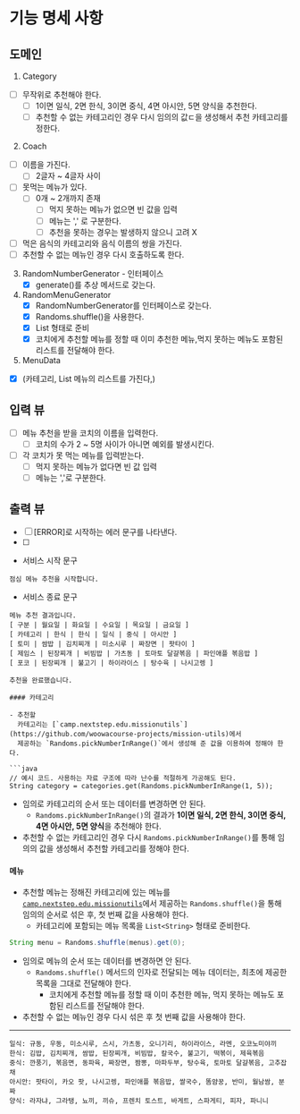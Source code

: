 # 기능 명세 사항

## 도메인
1. Category
- [ ] 무작위로 추천해야 한다.
    - [ ] 1이면 일식, 2면 한식, 3이면 중식, 4면 아시안, 5면 양식을 추천한다.
    - [ ] 추천할 수 없는 카테고리인 경우 다시 임의의 값ㄷ을 생성해서 추천 카테고리를 정한다.

2. Coach
- [ ] 이름을 가진다.
    - [ ] 2글자 ~ 4글자 사이
- [ ] 못먹는 메뉴가 있다.
    - [ ] 0개 ~ 2개까지 존재
        - [ ] 먹지 못하는 메뉴가 없으면 빈 값을 입력
        - [ ] 메뉴는 ',' 로 구분한다.
        - [ ] 추천을 못하는 경우는 발생하지 않으니 고려 X
- [ ] 먹은 음식의 카테고리와 음식 이름의 쌍을 가진다.
- [ ] 추천할 수 없는 메뉴인 경우 다시 호출하도록 한다.
3. RandomNumberGenerator - 인터페이스
    - [x] generate()를 추상 메서드로 갖는다.

4. RandomMenuGenerator
    - [x] RandomNumberGenerator를 인터페이스로 갖는다.
    - [x] Randoms.shuffle()을 사용한다.
    - [x] List<String> 형태로 준비
    - [x] 코치에게 추천할 메뉴를 정할 때 이미 추천한 메뉴,먹지 못하는 메뉴도 포함된 리스트를 전달해야 한다.

5. MenuData
- [x] (카테고리, List<String> 메뉴의 리스트를 가진다,)


## 입력 뷰
- [ ] 메뉴 추천을 받을 코치의 이름을 입력한다.
    - [ ] 코치의 수가 2 ~ 5명 사이가 아니면 예외를 발생시킨다.
- [ ] 각 코치가 못 먹는 메뉴를 입력받는다.
    - [ ] 먹지 못하는 메뉴가 없다면 빈 값 입력
    - [ ] 메뉴는 ','로 구분한다.

## 출력 뷰
- [ ] [ERROR]로 시작하는 에러 문구를 나타낸다.
- [ ] 
- 서비스 시작 문구

```
점심 메뉴 추천을 시작합니다.
```

- 서비스 종료 문구

```
메뉴 추천 결과입니다.
[ 구분 | 월요일 | 화요일 | 수요일 | 목요일 | 금요일 ]
[ 카테고리 | 한식 | 한식 | 일식 | 중식 | 아시안 ]
[ 토미 | 쌈밥 | 김치찌개 | 미소시루 | 짜장면 | 팟타이 ]
[ 제임스 | 된장찌개 | 비빔밥 | 가츠동 | 토마토 달걀볶음 | 파인애플 볶음밥 ]
[ 포코 | 된장찌개 | 불고기 | 하이라이스 | 탕수육 | 나시고렝 ]

추천을 완료했습니다.

#### 카테고리

- 추천할
  카테고리는 [`camp.nextstep.edu.missionutils`](https://github.com/woowacourse-projects/mission-utils)에서
  제공하는 `Randoms.pickNumberInRange()`에서 생성해 준 값을 이용하여 정해야 한다.

```java
// 예시 코드. 사용하는 자료 구조에 따라 난수를 적절하게 가공해도 된다.
String category = categories.get(Randoms.pickNumberInRange(1, 5));
```

- 임의로 카테고리의 순서 또는 데이터를 변경하면 안 된다.
    - `Randoms.pickNumberInRange()`의 결과가 **1이면 일식, 2면 한식, 3이면 중식, 4면 아시안, 5면 양식**을 추천해야 한다.
- 추천할 수 없는 카테고리인 경우 다시 `Randoms.pickNumberInRange()`를 통해 임의의 값을 생성해서 추천할 카테고리를 정해야 한다.

#### 메뉴

- 추천할 메뉴는 정해진 카테고리에 있는
  메뉴를 [`camp.nextstep.edu.missionutils`](https://github.com/woowacourse-projects/mission-utils)에서
  제공하는 `Randoms.shuffle()`을 통해 임의의 순서로 섞은 후, 첫 번째 값을 사용해야 한다.
    - 카테고리에 포함되는 메뉴 목록을 `List<String>` 형태로 준비한다.

```java
String menu = Randoms.shuffle(menus).get(0);
```

- 임의로 메뉴의 순서 또는 데이터를 변경하면 안 된다.
    - `Randoms.shuffle()` 메서드의 인자로 전달되는 메뉴 데이터는, 최초에 제공한 목록을 그대로 전달해야 한다.
        - 코치에게 추천할 메뉴를 정할 때 이미 추천한 메뉴, 먹지 못하는 메뉴도 포함된 리스트를 전달해야 한다.
- 추천할 수 없는 메뉴인 경우 다시 섞은 후 첫 번째 값을 사용해야 한다.

---

```
일식: 규동, 우동, 미소시루, 스시, 가츠동, 오니기리, 하이라이스, 라멘, 오코노미야끼
한식: 김밥, 김치찌개, 쌈밥, 된장찌개, 비빔밥, 칼국수, 불고기, 떡볶이, 제육볶음
중식: 깐풍기, 볶음면, 동파육, 짜장면, 짬뽕, 마파두부, 탕수육, 토마토 달걀볶음, 고추잡채
아시안: 팟타이, 카오 팟, 나시고렝, 파인애플 볶음밥, 쌀국수, 똠얌꿍, 반미, 월남쌈, 분짜
양식: 라자냐, 그라탱, 뇨끼, 끼슈, 프렌치 토스트, 바게트, 스파게티, 피자, 파니니
```